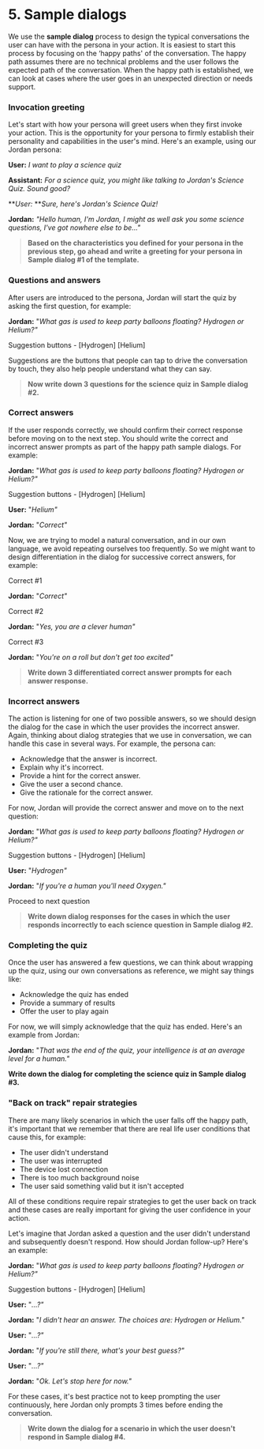 # 5. Sample dialogs

We use the **sample dialog** process to design the typical conversations the user can have with the persona in your action. It is easiest to start this process by focusing on the ‘happy paths' of the conversation. The happy path assumes there are no technical problems and the user follows the expected path of the conversation. When the happy path is established, we can look at cases where the user goes in an unexpected direction or needs support.

### Invocation greeting

Let's start with how your persona will greet users when they first invoke your action. This is the opportunity for your persona to firmly establish their personality and capabilities in the user's mind. Here's an example, using our Jordan persona:

**User:** _I want to play a science quiz_

**Assistant:** _For a science quiz, you might like talking to Jordan's Science Quiz. Sound good?_

**_User:_ **_Sure, here's Jordan's Science Quiz!_

**Jordan:** _"Hello human, I'm Jordan, I might as well ask you some science questions, I've got nowhere else to be..."_

> **Based on the characteristics you defined for your persona in the previous step, go ahead and write a greeting for your persona in Sample dialog #1 of the template.**

### Questions and answers

After users are introduced to the persona, Jordan will start the quiz by asking the first question, for example:

**Jordan:** "_What gas is used to keep party balloons floating? Hydrogen or Helium?"_

Suggestion buttons - [Hydrogen] [Helium]

Suggestions are the buttons that people can tap to drive the conversation by touch, they also help people understand what they can say.

> **Now write down 3 questions for the science quiz in Sample dialog #2.**

### Correct answers

If the user responds correctly, we should confirm their correct response before moving on to the next step. You should write the correct and incorrect answer prompts as part of the happy path sample dialogs. For example:

**Jordan:** "_What gas is used to keep party balloons floating? Hydrogen or Helium?"_

Suggestion buttons - [Hydrogen] [Helium]

**User:** "_Helium"_

**Jordan:** "_Correct"_

Now, we are trying to model a natural conversation, and in our own language, we avoid repeating ourselves too frequently. So we might want to design differentiation in the dialog for successive correct answers, for example:

Correct #1

**Jordan:** "_Correct"_

Correct #2

**Jordan:** "_Yes, you are a clever human"_

Correct #3

**Jordan:** "_You're on a roll but don't get too excited"_

> **Write down 3 differentiated correct answer prompts for each answer response.**

### Incorrect answers

The action is listening for one of two possible answers, so we should design the dialog for the case in which the user provides the incorrect answer. Again, thinking about dialog strategies that we use in conversation, we can handle this case in several ways. For example, the persona can:

*   Acknowledge that the answer is incorrect.
*   Explain why it's incorrect.
*   Provide a hint for the correct answer.
*   Give the user a second chance.
*   Give the rationale for the correct answer.

For now, Jordan will provide the correct answer and move on to the next question:

**Jordan:** "_What gas is used to keep party balloons floating? Hydrogen or Helium?"_

Suggestion buttons - [Hydrogen] [Helium]

**User:** "_Hydrogen"_

**Jordan:** "_If you're a human you'll need Oxygen."_

Proceed to next question

> **Write down dialog responses for the cases in which the user responds incorrectly to each science question in Sample dialog #2.**

### Completing the quiz

Once the user has answered a few questions, we can think about wrapping up the quiz, using our own conversations as reference, we might say things like:

*   Acknowledge the quiz has ended
*   Provide a summary of results
*   Offer the user to play again

For now, we will simply acknowledge that the quiz has ended. Here's an example from Jordan:

**Jordan:** "_That was the end of the quiz, your intelligence is at an average level for a human."_

**Write down the dialog for completing the science quiz in Sample dialog #3.**

### "Back on track" repair strategies

There are many likely scenarios in which the user falls off the happy path, it's important that we remember that there are real life user conditions that cause this, for example:

*   The user didn't understand
*   The user was interrupted
*   The device lost connection
*   There is too much background noise
*   The user said something valid but it isn't accepted

All of these conditions require repair strategies to get the user back on track and these cases are really important for giving the user confidence in your action.

Let's imagine that Jordan asked a question and the user didn't understand and subsequently doesn't respond. How should Jordan follow-up? Here's an example:

**Jordan:** "_What gas is used to keep party balloons floating? Hydrogen or Helium?"_

Suggestion buttons - [Hydrogen] [Helium]

**User:** "_...?"_

**Jordan:** "_I didn't hear an answer. The choices are: Hydrogen or Helium."_

**User:** "_...?"_

**Jordan:** "_If you're still there, what's your best guess?"_

**User:** "_...?"_

**Jordan:** "_Ok. Let's stop here for now."_

For these cases, it's best practice not to keep prompting the user continuously, here Jordan only prompts 3 times before ending the conversation.

> **Write down the dialog for a scenario in which the user doesn't respond in Sample dialog #4.**